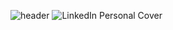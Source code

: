 ![header](https://capsule-render.vercel.app/api?type=waving&color=gradient&customColorList=0,2,2,5,40&height=100&text=Hello%20World&fontAlignY=40&section=header&fontSize=40)
![LinkedIn Personal Cover](https://github.com/ItsLezaY/ItsLezaY/assets/140553267/d2427638-0c41-4f86-a262-ab382a3b71ba)
